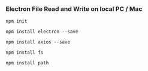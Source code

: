 ### Electron File Read and Write on local PC / Mac

`npm init`

`npm install electron --save`

`npm install axios --save`

`npm install fs`

`npm install path`
